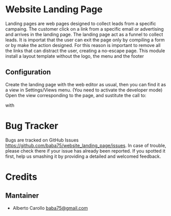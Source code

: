 Website Landing Page
====================

Landing pages are web pages designed to collect leads from a specific campaing. The customer click on a link from a specific email or advertising and arrives in the landing page. The landing page act as a funnel to collect leads. 
It is importat that the user can exit the page only by compiling a form or by make the action designed.
For this reason is important to remove all the links that can distract the user, creating a no-escape page.
This module install a layout template without the logo, the menu and the footer

Configuration
-------------
Create the landing page with the web editor as usual, then you can find it as a view in Settings/Views menu. (You need to activate the developer mode)
Open the view corresponding to the page, and sustitute the call to:

<t t-call="website.layout">

with

<t t-call="website_landing_page.layout">

Bug Tracker
===========

Bugs are tracked on GitHub Issues <https://github.com/baba75/website_landing_page/issues>. In case of trouble, please
check there if your issue has already been reported. If you spotted it first,
help us smashing it by providing a detailed and welcomed feedback.


Credits
=======

Mantainer
------------
* Alberto Carollo <baba75@gmail.com>


